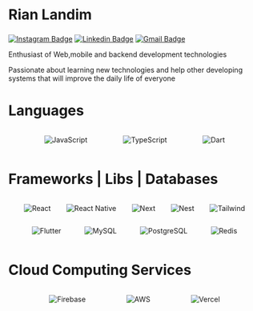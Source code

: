 ###

# Rian Landim

###

[![Instagram Badge](https://img.shields.io/badge/-@rianlandim-00875f?style=flat-square&labelColor=00875f&logo=instagram&logoColor=white&link=https://www.instagram.com/rianlandim/)](https://www.instagram.com/rianlandim/)
[![Linkedin Badge](https://img.shields.io/badge/-Rian%20Landim-00875f?style=flat-square&logo=Linkedin&logoColor=white&link=https://www.linkedin.com/in/rian-landim/)](https://www.linkedin.com/in/rian-landim/)
[![Gmail Badge](https://img.shields.io/badge/-rianlandim.dev@gmail.com-00875f?style=flat-square&logo=Gmail&logoColor=white&link=mailto:rianlandim.dev@gmail.com)](mailto:rianlandim.dev@gmail.com)

Enthusiast of Web,mobile and backend development technologies

Passionate about learning new technologies and help other developing systems that will improve the daily life of everyone

###

# Languages

<div style="display: flex; flex-direction: row;align-items: center; justify-content: space-evenly">

![JavaScript](https://img.shields.io/badge/JavaScript-F7DF1E?style=for-the-badge&logo=javascript&logoColor=black)

![TypeScript](https://img.shields.io/badge/TypeScript-007ACC?style=for-the-badge&logo=typescript&logoColor=white)

![Dart](https://img.shields.io/badge/Dart-0175C2?style=for-the-badge&logo=dart&logoColor=white)

</div>

###

###

# Frameworks | Libs | Databases

<div style="display: flex; flex-direction: row; align-items: center; justify-content: space-evenly">

![React](https://img.shields.io/badge/React-20232A?style=for-the-badge&logo=react&logoColor=61DAFB)

![React Native](https://img.shields.io/badge/React_Native-20232A?style=for-the-badge&logo=react&logoColor=61DAFB)

![Next](https://img.shields.io/badge/Next-black?style=for-the-badge&logo=next.js&logoColor=white)

![Nest](https://img.shields.io/badge/nestjs-%23E0234E.svg?style=for-the-badge&logo=nestjs&logoColor=white)

![Tailwind](https://img.shields.io/badge/tailwindcss-%2338B2AC.svg?style=for-the-badge&logo=tailwind-css&logoColor=white)

</div>

<div style="display: flex; flex-direction: row;align-items: center; justify-content: space-evenly">

![Flutter](https://img.shields.io/badge/Flutter-02569B?style=for-the-badge&logo=flutter&logoColor=white)

![MySQL](https://img.shields.io/badge/MySQL-00000F?style=for-the-badge&logo=mysql&logoColor=white)

![PostgreSQL](https://img.shields.io/badge/PostgreSQL-000?style=for-the-badge&logo=postgresql)

![Redis](https://img.shields.io/badge/redis-%23DD0031.svg?style=for-the-badge&logo=redis&logoColor=white)

</div>

###

###

# Cloud Computing Services

<div style="display: flex; flex-direction: row;align-items: center; justify-content: space-evenly">

![Firebase](https://img.shields.io/badge/firebase-000?style=for-the-badge&logo=firebase&logoColor=ffca28)

![AWS](https://img.shields.io/badge/AWS-000.svg?style=for-the-badge&logo=amazon-aws&logoColor=white)

![Vercel](https://img.shields.io/badge/vercel-%23000000.svg?style=for-the-badge&logo=vercel&logoColor=white)

</div>

###

